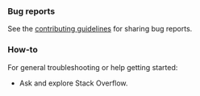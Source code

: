 ### Bug reports

See the [contributing guidelines](CONTRIBUTING.md) for sharing bug reports.

### How-to

For general troubleshooting or help getting started:

- Ask and explore Stack Overflow.
